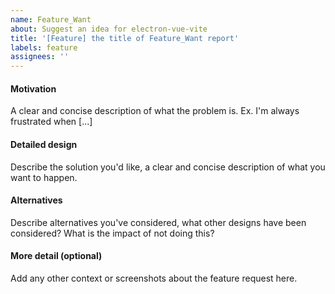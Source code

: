 ```yaml
---
name: Feature_Want
about: Suggest an idea for electron-vue-vite
title: '[Feature] the title of Feature_Want report'
labels: feature
assignees: ''
---
```


#### Motivation

A clear and concise description of what the problem is. Ex. I'm always frustrated when [...]

#### Detailed design

Describe the solution you'd like, a clear and concise description of what you want to happen.

#### Alternatives

Describe alternatives you've considered, what other designs have been considered? What is the impact of not doing this?

#### More detail (optional)

Add any other context or screenshots about the feature request here.
